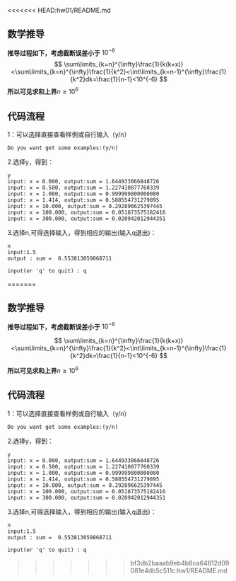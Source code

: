 <<<<<<< HEAD:hw01/README.md
## 数学推导

**推导过程如下，考虑截断误差小于** $10^{-6}$
$$
\sum\limits_{k=n}^{\infty}\frac{1}{k(k+x)}<\sum\limits_{k=n}^{\infty}\frac{1}{k^2}<\int\limits_{k=n-1}^{\infty}\frac{1}{k^2}dk=\frac{1}{n-1}<10^{-6}
$$
**所以可见求和上界**$n \geq 10^6$



## 代码流程

1：可以选择直接查看样例或自行输入（y/n）

```shell
Do you want get some examples:(y/n)
```

2.选择y，得到：

```shell
y
input: x = 0.000, output:sum = 1.644933066848726
input: x = 0.500, output:sum = 1.227410877760339
input: x = 1.000, output:sum = 0.999999800000080
input: x = 1.414, output:sum = 0.588554731279895
input: x = 10.000, output:sum = 0.292896625397445
input: x = 100.000, output:sum = 0.051873575182416
input: x = 300.000, output:sum = 0.020942012944351
```

3.选择n,可得选择输入，得到相应的输出(输入q退出)：

```shell
n
input:1.5
output : sum =  0.553813059868711

input(or 'q' to quit) : q
```

=======
## 数学推导

**推导过程如下，考虑截断误差小于** $10^{-6}$ 

$$
\sum\limits_{k=n}^{\infty}\frac{1}{k(k+x)}<\sum\limits_{k=n}^{\infty}\frac{1}{k^2}<\int\limits_{k=n-1}^{\infty}\frac{1}{k^2}dk=\frac{1}{n-1}<10^{-6}
$$

**所以可见求和上界**$n \geq 10^6$



## 代码流程

1：可以选择直接查看样例或自行输入（y/n）

```shell
Do you want get some examples:(y/n)
```

2.选择y，得到：

```shell
y
input: x = 0.000, output:sum = 1.644933066848726
input: x = 0.500, output:sum = 1.227410877760339
input: x = 1.000, output:sum = 0.999999800000080
input: x = 1.414, output:sum = 0.588554731279895
input: x = 10.000, output:sum = 0.292896625397445
input: x = 100.000, output:sum = 0.051873575182416
input: x = 300.000, output:sum = 0.020942012944351
```

3.选择n,可得选择输入，得到相应的输出(输入q退出)：

```shell
n
input:1.5
output : sum =  0.553813059868711

input(or 'q' to quit) : q
```

>>>>>>> bf3db2baaab9eb4b8ca64812d09081e4db5c511c:hw1/README.md
